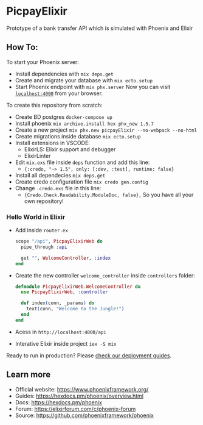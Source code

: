 # PicpayElixir

Prototype of a bank transfer API which is simulated with Phoenix and Elixir

## How To:

To start your Phoenix server:

- Install dependencies with `mix deps.get`
- Create and migrate your database with `mix ecto.setup`
- Start Phoenix endpoint with `mix phx.server`
  Now you can visit [`localhost:4000`](http://localhost:4000) from your browser.

To create this repository from scratch:

- Create BD postgres `docker-compose up`
- Install phoenix `mix archive.install hex phx_new 1.5.7`
- Create a new project `mix phx.new picpayElixir --no-webpack --no-html`
- Create migrations inside database `mix ecto.setup`
- Install extensions in VSCODE:
  - ElixirLS: Elixir support and debugger
  - ElixirLinter
- Edit `mix.exs` file inside `deps` function and add this line:
  - `{:credo, "~> 1.5", only: [:dev, :test], runtime: false}`
- Install all dependecies `mix deps.get`
- Create credo configuration file `mix credo gen.config`
- Change `.credo.exs` file in this line:
  - `{Credo.Check.Readability.ModuleDoc, false},`
    So you have all your own repository!

### Hello World in Elixir

- Add inside `router.ex`

  ```elixir
  scope "/api", PicpayElixirWeb do
    pipe_through :api

    get "", WelcomeController, :index
  end
  ```

- Create the new controller `welcome_controller` inside `controllers` folder:

  ```elixir
  defmodule PicpayElixirWeb.WelcomeController do
    use PicpayElixirWeb, :controller

    def index(conn, _params) do
      text(conn, "Welcome to the Jungle!")
    end
  end
  ```

- Acess in `http://localhost:4000/api`

- Interative Elixir inside project `iex -S mix`

Ready to run in production? Please [check our deployment guides](https://hexdocs.pm/phoenix/deployment.html).

## Learn more

- Official website: https://www.phoenixframework.org/
- Guides: https://hexdocs.pm/phoenix/overview.html
- Docs: https://hexdocs.pm/phoenix
- Forum: https://elixirforum.com/c/phoenix-forum
- Source: https://github.com/phoenixframework/phoenix
